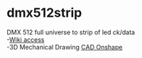 # dmx512strip
DMX 512 full universe to strip of led ck/data<br>
-[Wiki access](https://github.com/patgadget/dmx512strip/wiki)<br>
-3D Mechanical Drawing [CAD Onshape](https://cad.onshape.com/documents/a892e5235c28e5b91f23c98a/w/59cee21ad0e8302469423577/e/3eb1b84e49096de53ad70e65?renderMode=0&uiState=6206f696d1a1404bb5511351)<br>

